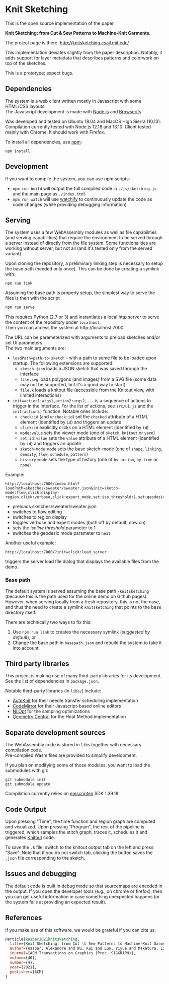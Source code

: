 # Knit Sketching

This is the open source implementation of the paper

**Knit Sketching: from Cut & Sew Patterns to Machine-Knit Garments**.

The project page is there: http://knitsketching.csail.mit.edu/

This implementation deviates slightly from the paper description.
Notably, it adds support for layer metadata that describes patterns and colorwork on top of the sketches.

This is a prototype; expect bugs.

## Dependencies

The system is a web client written mostly in Javascript with some HTML/CSS layouts.<br>
The Javascript development is made with [Node.js](https://nodejs.org/en/) and [Browserify](http://browserify.org/).

Was developed and tested on Ubuntu 18.04 and MacOS High Sierra (10.13).<br>
Compilation currently tested with Node.js 12.18 and 13.10.
Client tested mainly with Chrome. It should work with Firefox.

To install all dependencies, use [npm](https://www.npmjs.com/):
```
npm install
```

## Development

If you want to compile the system, you can use npm scripts:

* `npm run build` will output the full compiled code in `./js/sketching.js` and the main page as `./index.html`
* `npm run watch` will use [watchify](https://github.com/browserify/watchify) to continuously update the code as code changes (while providing debugging information)

## Serving

The system uses a few WebAssembly modules as well as file capabilities (and serving capabilities) that require the environment to be served through a server instead of directly from the file system.
Some functionalities are working without server, but not all (and it's tested only from the served variant).

Upon cloning the repository, a preliminary linking step is necessary to setup the base path (needed only once).
This can be done by creating a symlink with:
```
npm run link
```

Assuming the base path is properly setup, the simplest way to serve the files is then with the script
```bash
npm run serve
```

This requires Python (2.7 or 3) and instantiates a local http server to serve the content of the repository under `localhost`.<br>
Then you can access the system at http://localhost:7000.

The URL can be parameterized with arguments to preload sketches and/or set UI parameters.<br>
The two main arguments are:

* `loadPath=path-to-sketch` - with a path to some file to be loaded upon startup. The following extensions are supported:
   * `sketch.json` loads a JSON sketch that was saved through the interface
   * `file.svg` loads polygons (and images) from a SVG file (some data may not be supported, but it's a good way to start)
   * `file.k` loads a knitout file (accessible from the Knitout view, with limited interactions)
* `init=action1:args1,action2:args2,...` is a sequence of actions to trigger in the interface. For the list of actions, see `src/ui.js` and the `init(actions)` function. Notable ones include:
   * `check:id` (and `uncheck:id`) set the `checked` attribute of a HTML element (identified by `id`) and triggers an update
   * `click:id` explicitly clicks on a HTML element (identified by `id`)
   * `mode:value` sets the viewer mode (one of `sketch`, `knitout` or `yarn`)
   * `set:id:value` sets the `value` attribute of a HTML element (identified by `id`) and triggers an update
   * `sketch-mode:mode` sets the base sketch-mode (one of `shape`, `linking`, `density`, `flow`, `schedule`, `pattern`)
   * `history:mode` sets the type of history (one of `by-action`, `by-time` or `none`)

Example:
```
http://localhost:7000/index.html?loadPath=sketches/sweater/sweater.json&init=sketch-mode:flow,click:display-region,click:verbose,click:expert_mode,set:iso_threshold:1,set:geodesic_mode:heat
```
- preloads sketches/sweater/sweater.json
- switches to flow editing
- switches to region display
- toggles verbose and expert modes (both off by default, now on)
- sets the *isoline threshold* parameter to 1
- switches the geodesic mode parameter to `heat`

Another useful example:
```
http://localhost:7000/?init=click:load_server
```
triggers the server load file dialog that displays the available files from the demo.

### Base path

The default system is served assuming the base path `/knitsketching` (because this is the path used for the online demo on Github pages).
However, when serving locally from a fresh repository, this is not the case, and thus the need to create a symlink `knitsketching` that points to the base directory itself.

There are technically two ways to fix this:
1. Use `npm run link` to creates the necessary symlink (*suggested by default*), or
2. Change the base path in `basepath.json` and rebuild the system to take it into account.

## Third party libraries

This project is making use of many third-party libraries for its development.
See the list of dependencies in `package.json`.

Notable third-party libraries (in `libs/`) include:
- [AutoKnit](https://github.com/textiles-lab/autoknit) for their needle transfer scheduling implementation
- [CodeMirror](https://github.com/codemirror/codemirror) for their Javascript-based online editors
- [NLOpt](https://github.com/stevengj/nlopt) for the sampling optimizations
- [Geometry Central](https://github.com/nmwsharp/geometry-central) for the Heat Method implementation

## Separate development sources

The WebAssembly code is stored in `libs` together with necessary compilation code.<br>
Pre-compiled Wasm files are provided to simplify development.

If you plan on modifying some of those modules, you want to load the submodules with git:
```
git submodule init
git submodule update
```

Compilation currently relies on [emscripten](https://emscripten.org/) SDK 1.39.18.


## Code Output

Upon pressing "Time", the time function and region graph are computed and visualized.
Upon pressing "Program", the rest of the pipeline is triggered, which samples the stitch graph, traces it, schedules it and generates [Knitout](https://textiles-lab.github.io/knitout/knitout.html) code.

To save the `.k` file, switch to the knitout output tab on the left and press "Save".
Note that if you do not switch tab, clicking the button saves the `.json` file corresponding to the sketch.


## Issues and debugging

The default code is built in debug mode so that sourcemaps are encoded in the output.
If you open the developer tools (e.g., on chrome or firefox), then you can get useful information in case something unexpected happens (or the system fails at providing an expected result).


## References

If you make use of this software, we would be grateful if you can cite us:
```bibtex
@article{kaspar2021knitsketching,
  title={Knit Sketching: from Cut \& Sew Patterns to Machine-Knit Garments},
  author={Kaspar, Alexandre and Wu, Kui and Luo, Yiyue and Makatura, Liane and Matusik, Wojciech},
  journal={ACM Transactions on Graphics (Proc. SIGGRAPH)},
  volume={40},
  number={4},
  year={2021},
  publisher={ACM}
}
```

